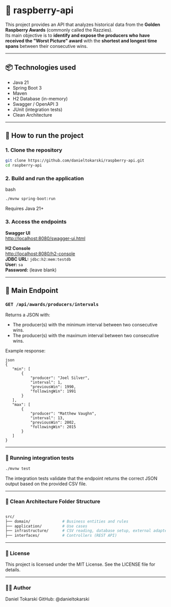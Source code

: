 # 🍇 raspberry-api

This project provides an API that analyzes historical data from the **Golden Raspberry Awards** (commonly called the Razzies).  
Its main objective is to **identify and expose the producers who have received the "Worst Picture" award** with the **shortest and longest time spans** between their consecutive wins.

---

## 📦 Technologies used

- Java 21
- Spring Boot 3
- Maven
- H2 Database (in-memory)
- Swagger / OpenAPI 3
- JUnit (integration tests)
- Clean Architecture

---

## 🚀 How to run the project

### 1. Clone the repository

```bash
git clone https://github.com/danieltokarski/raspberry-api.git
cd raspberry-api
```

### 2. Build and run the application
bash
```bash
./mvnw spring-boot:run
```
Requires Java 21+

### 3. Access the endpoints

**Swagger UI**  
[http://localhost:8080/swagger-ui.html](http://localhost:8080/swagger-ui.html)

**H2 Console**  
[http://localhost:8080/h2-console](http://localhost:8080/h2-console)  
**JDBC URL:** `jdbc:h2:mem:testdb`  
**User:** `sa`  
**Password:** (leave blank)

---

## 📂 Main Endpoint

### `GET /api/awards/producers/intervals`
Returns a JSON with:

* The producer(s) with the minimum interval between two consecutive wins.
* The producer(s) with the maximum interval between two consecutive wins.

Example response:
 ```
json
{
	"min": [
		{
			"producer": "Joel Silver",
			"interval": 1,
			"previousWin": 1990,
			"followingWin": 1991
		}
	],
	"max": [
		{
			"producer": "Matthew Vaughn",
			"interval": 13,
			"previousWin": 2002,
			"followingWin": 2015
		}
	]
}
```

---

### 🧪 Running integration tests
```bash
./mvnw test
```

The integration tests validate that the endpoint returns the correct JSON output based on the provided CSV file.

---

### 🧱 Clean Architecture Folder Structure
```bash

src/
├── domain/              # Business entities and rules
├── application/         # Use cases
├── infrastructure/      # CSV reading, database setup, external adapters
├── interfaces/          # Controllers (REST API)
```

---

### 📄 License

This project is licensed under the MIT License.
See the LICENSE file for details.

---

### 👨‍💻 Author
Daniel Tokarski
GitHub: @danieltokarski
